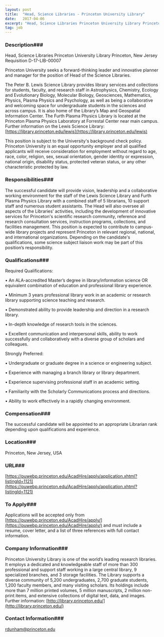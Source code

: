 ```yaml
---
layout: post
title:  "Head, Science Libraries - Princeton University Library"
date:   2017-04-06
excerpt: "Head, Science Libraries Princeton University Library Princeton, New Jersey Requisition D-17-LIB-00007 Princeton University seeks a forward-thinking leader and innovative planner and manager for the position of Head of the Science Libraries. The Peter B. Lewis Science Library provides library services and collections for students, faculty, and research staff in Astrophysics,..."
tag: job
---
```


### Description###

Head, Science Libraries
Princeton University Library
Princeton, New Jersey
Requisition D-17-LIB-00007

Princeton University seeks a forward-thinking leader and innovative planner and manager for the position of Head of the Science Libraries. 

The Peter B. Lewis Science Library provides library services and collections for students, faculty, and research staff in Astrophysics, Chemistry, Ecology and Evolutionary Biology, Molecular Biology, Geosciences, Mathematics, Physics, Plasma Physics and Psychology, as well as being a collaborative and welcoming space for undergraduate students in the sciences and across campus. It is also home of the Library’s Map and Geospatial Information Center. The Furth Plasma Physics Library is located at the Princeton Plasma Physics Laboratory at Forrestal Center near main campus. Further information on the Lewis Science Library: [https://library.princeton.edu/lewis](https://library.princeton.edu/lewis)

 This position is subject to the University's background check policy. Princeton University is an equal opportunity employer and all qualified applicants will receive consideration for employment without regard to age, race, color, religion, sex, sexual orientation, gender identity or expression, national origin, disability status, protected veteran status, or any other characteristic protected by law.



### Responsibilities###

The successful candidate will provide vision, leadership and a collaborative working environment for the staff of the Lewis Science Library and Furth Plasma Physics Library with a combined staff of 5 librarians, 10 support staff and numerous student assistants. The Head will also oversee all aspects of the Libraries’ activities, including the development of innovative services for Princeton's scientific research community, reference and research consultation services, instruction programs, collections, and facilities management. This position is expected to contribute to campus-wide library projects and represent Princeton in relevant regional, national, and international organizations. Depending on the candidate's qualifications, some science subject liaison work may be part of this position’s responsibility.


### Qualifications###

Required Qualifications:

• 	An ALA-accredited Master’s degree in library/information science OR equivalent combination of education and professional library experience. 

• 	Minimum 3 years professional library work in an academic or research library supporting science teaching and research.

• 	Demonstrated ability to provide leadership and direction in a research library.

• 	In-depth knowledge of research tools in the sciences.

• 	Excellent communication and interpersonal skills, ability to work successfully and collaboratively with a diverse group of scholars and colleagues.

Strongly Preferred: 	

• 	Undergraduate or graduate degree in a science or engineering subject. 

• 	Experience with managing a branch library or library department.

• 	Experience supervising professional staff in an academic setting.

• 	Familiarity with the Scholarly Communications process and directions.

• 	Ability to work effectively in a rapidly changing environment.


### Compensation###

The successful candidate will be appointed to an appropriate Librarian rank depending upon qualifications and experience.


### Location###

Princeton, New Jersey, USA


### URL###

[https://puwebp.princeton.edu/AcadHire/apply/application.xhtml?listingId=1121](https://puwebp.princeton.edu/AcadHire/apply/application.xhtml?listingId=1121)

### To Apply###

Applications will be accepted only from [https://puwebp.princeton.edu/AcadHire/apply/](https://puwebp.princeton.edu/AcadHire/apply/) and must include a resume, cover letter, and a list of three references with full contact information. 


### Company Information###

Princeton University Library is one of the world’s leading research libraries. It employs a dedicated and knowledgeable staff of more than 300 professional and support staff working in a large central library, 9 specialized branches, and 3 storage facilities. The Library supports a diverse community of 5,200 undergraduates, 2,700 graduate students, 1,200 faculty members, and many visiting scholars.  Its holdings include more than 7 million printed volumes, 5 million manuscripts, 2 million non-print items, and extensive collections of digital text, data, and images.  Further information: [http://library.princeton.edu/](http://library.princeton.edu/)


### Contact Information###

rdunham@princeton.edu

